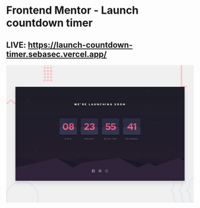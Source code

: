 # Frontend Mentor - Launch countdown timer
## LIVE: https://launch-countdown-timer.sebasec.vercel.app/

![Design preview for the Launch countdown timer coding challenge](./design/desktop-preview.jpg)
